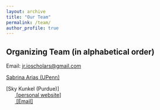 ```yaml
---
layout: archive
title: "Our Team"
permalink: /team/
author_profile: true
---
```


## Organizing Team (in alphabetical order)

Email: [jr.ioscholars@gmail.com](jr.ioscholars@gmail.com)

[Sabrina Arias (UPenn)](https://wp.nyu.edu/zoege/)

[Sky Kunkel (Purdue)]
<br>&nbsp;&nbsp;&nbsp;&nbsp;&nbsp;&nbsp;<span style="padding-right:5%"><a href='{{ "https://www.skytheacademic.com"}}'><i class='fas fa-browser'></i> [personal website]</a></span>
<br>&nbsp;&nbsp;&nbsp;&nbsp;&nbsp;&nbsp;<span style="padding-right:5%"><a href='{{ "mailto:kunkel3@purdue.edu"}}'><i class='fas fa-envelope'></i> [Email]</a></span>
